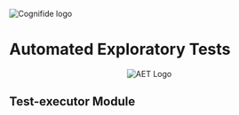 ![Cognifide logo](http://cognifide.github.io/images/cognifide-logo.png)

# Automated Exploratory Tests
<p align="center">
  <img src="https://github.com/Cognifide/aet/blob/master/misc/img/aet-logo-black.png?raw=true"
         alt="AET Logo"/>
</p>

## Test-executor Module
